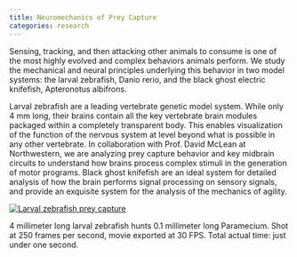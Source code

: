 ```yaml
---
title: Neuromechanics of Prey Capture
categories: research
---
```



Sensing, tracking, and then attacking other animals to consume is one of the most highly evolved and complex behaviors animals perform. We study the mechanical and neural principles underlying this behavior in two model systems: the larval zebrafish, Danio rerio, and the black ghost electric knifefish, Apteronotus albifrons. 


Larval zebrafish are a leading vertebrate genetic model system. While only 4 mm long, their brains contain all the key vertebrate brain modules packaged within a completely transparent body. This enables visualization of the function of the nervous system at level beyond what is possible in any other vertebrate. In collaboration with Prof. David McLean at Northwestern, we are analyzing prey capture behavior and key midbrain circuits to understand how brains process complex stimuli in the generation of motor programs. Black ghost knifefish are an ideal system for detailed analysis of how the brain performs signal processing on sensory signals, and provide an exquisite system for the analysis of the mechanics of agility.

[![Larval zebrafish prey capture](https://i.vimeocdn.com/video/385469342_640.jpg)](https://vimeo.com/55642867)

4 millimeter long larval zebrafish hunts 0.1 millimeter long Paramecium. Shot at 250 frames per second, movie exported at 30 FPS. Total actual time: just under one second.